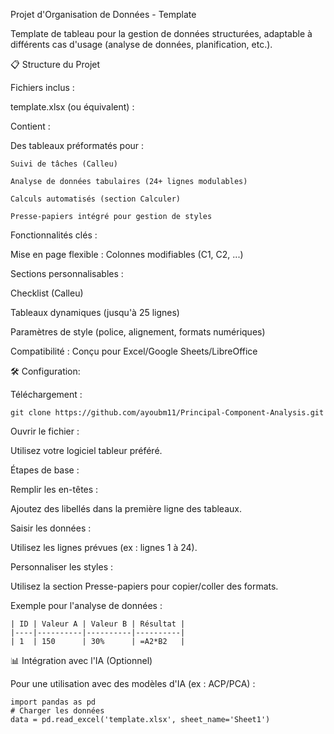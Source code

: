 Projet d'Organisation de Données - Template

Template de tableau pour la gestion de données structurées, adaptable à différents cas d'usage (analyse de données, planification, etc.).

📋 Structure du Projet

Fichiers inclus :

template.xlsx (ou équivalent) :

Contient :

  Des tableaux préformatés pour :
  
    Suivi de tâches (Calleu)
    
    Analyse de données tabulaires (24+ lignes modulables)
    
    Calculs automatisés (section Calculer)
    
    Presse-papiers intégré pour gestion de styles
    
Fonctionnalités clés :

Mise en page flexible : Colonnes modifiables (C1, C2, ...)

Sections personnalisables :

  Checklist (Calleu)
  
  Tableaux dynamiques (jusqu'à 25 lignes)
  
  Paramètres de style (police, alignement, formats numériques)
  
Compatibilité : Conçu pour Excel/Google Sheets/LibreOffice

🛠 Configuration:

Téléchargement : 

    git clone https://github.com/ayoubm11/Principal-Component-Analysis.git
    
Ouvrir le fichier :

Utilisez votre logiciel tableur préféré.

Étapes de base :

Remplir les en-têtes :

Ajoutez des libellés dans la première ligne des tableaux.

Saisir les données :

Utilisez les lignes prévues (ex : lignes 1 à 24).

Personnaliser les styles :

Utilisez la section Presse-papiers pour copier/coller des formats.

Exemple pour l'analyse de données :

    | ID | Valeur A | Valeur B | Résultat |
    |----|----------|----------|----------|
    | 1  | 150      | 30%      | =A2*B2   |
    
📊 Intégration avec l'IA (Optionnel)

Pour une utilisation avec des modèles d'IA (ex : ACP/PCA) :

    import pandas as pd
    # Charger les données
    data = pd.read_excel('template.xlsx', sheet_name='Sheet1')
